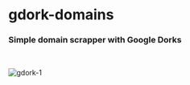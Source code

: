 # gdork-domains

### Simple domain scrapper with Google Dorks
<br>

![gdork-1](https://user-images.githubusercontent.com/46389158/158999100-6bad5ed3-0852-4c0f-a9eb-8117fddd6ceb.png)
